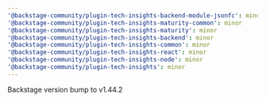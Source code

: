```yaml
---
'@backstage-community/plugin-tech-insights-backend-module-jsonfc': minor
'@backstage-community/plugin-tech-insights-maturity-common': minor
'@backstage-community/plugin-tech-insights-maturity': minor
'@backstage-community/plugin-tech-insights-backend': minor
'@backstage-community/plugin-tech-insights-common': minor
'@backstage-community/plugin-tech-insights-react': minor
'@backstage-community/plugin-tech-insights-node': minor
'@backstage-community/plugin-tech-insights': minor
---
```


Backstage version bump to v1.44.2
